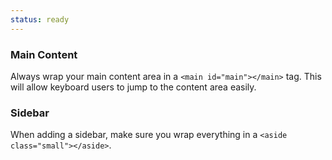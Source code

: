 ```yaml
---
status: ready
---
```


### Main Content

Always wrap your main content area in a `<main id="main"></main>` tag. This will allow keyboard users to jump to the content area easily.

### Sidebar

When adding a sidebar, make sure you wrap everything in a `<aside class="small"></aside>`.
